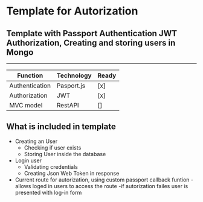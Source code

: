# Template for Autorization

## Template with Passport Authentication JWT Authorization, Creating and storing users in Mongo
---
| Function | Technology | Ready|
| -----| ------   | ----|
| Authentication | Pasport.js |[x]|
| Authorization  | JWT |[x]|
| MVC model | RestAPI  |[]|




## What is included in template
* Creating an User
   - Checking if user exists
   - Storing User inside the database 
* Login user
   - Validating credentials
   - Creating Json Web Token in response
* Current route for autorization, using custom passport callback funtion
   -allows loged in users to access the route
   -if autorization failes user is presented with log-in form


